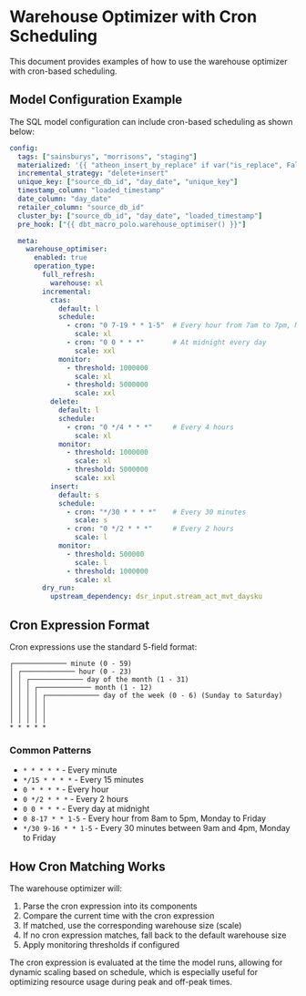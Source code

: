 # Warehouse Optimizer with Cron Scheduling

This document provides examples of how to use the warehouse optimizer with cron-based scheduling.

## Model Configuration Example

The SQL model configuration can include cron-based scheduling as shown below:

```yaml
config:
  tags: ["sainsburys", "morrisons", "staging"]
  materialized: '{{ "atheon_insert_by_replace" if var("is_replace", False) == True else "incremental" }}'
  incremental_strategy: "delete+insert"
  unique_key: ["source_db_id", "day_date", "unique_key"]
  timestamp_column: "loaded_timestamp"
  date_column: "day_date"
  retailer_column: "source_db_id"
  cluster_by: ["source_db_id", "day_date", "loaded_timestamp"]
  pre_hook: ["{{ dbt_macro_polo.warehouse_optimiser() }}"]

  meta:
    warehouse_optimiser:
      enabled: true
      operation_type:
        full_refresh:
          warehouse: xl
        incremental:
          ctas:
            default: l
            schedule:
              - cron: "0 7-19 * * 1-5"  # Every hour from 7am to 7pm, Monday to Friday
                scale: xl
              - cron: "0 0 * * *"       # At midnight every day
                scale: xxl
            monitor:
              - threshold: 1000000
                scale: xl
              - threshold: 5000000
                scale: xxl
          delete:
            default: l
            schedule:
              - cron: "0 */4 * * *"     # Every 4 hours
                scale: xl
            monitor:
              - threshold: 1000000
                scale: xl
              - threshold: 5000000
                scale: xxl
          insert:
            default: s
            schedule:
              - cron: "*/30 * * * *"    # Every 30 minutes
                scale: s
              - cron: "0 */2 * * *"     # Every 2 hours
                scale: l
            monitor:
              - threshold: 500000
                scale: l
              - threshold: 1000000
                scale: xl
        dry_run:
          upstream_dependency: dsr_input.stream_act_mvt_daysku
```

## Cron Expression Format

Cron expressions use the standard 5-field format:

```
┌───────────── minute (0 - 59)
│ ┌───────────── hour (0 - 23)
│ │ ┌───────────── day of the month (1 - 31)
│ │ │ ┌───────────── month (1 - 12)
│ │ │ │ ┌───────────── day of the week (0 - 6) (Sunday to Saturday)
│ │ │ │ │                                   
│ │ │ │ │
│ │ │ │ │
* * * * *
```

### Common Patterns

- `* * * * *` - Every minute
- `*/15 * * * *` - Every 15 minutes
- `0 * * * *` - Every hour
- `0 */2 * * *` - Every 2 hours
- `0 0 * * *` - Every day at midnight
- `0 8-17 * * 1-5` - Every hour from 8am to 5pm, Monday to Friday
- `*/30 9-16 * * 1-5` - Every 30 minutes between 9am and 4pm, Monday to Friday

## How Cron Matching Works

The warehouse optimizer will:

1. Parse the cron expression into its components
2. Compare the current time with the cron expression
3. If matched, use the corresponding warehouse size (scale)
4. If no cron expression matches, fall back to the default warehouse size
5. Apply monitoring thresholds if configured

The cron expression is evaluated at the time the model runs, allowing for dynamic scaling based on schedule, which is especially useful for optimizing resource usage during peak and off-peak times. 